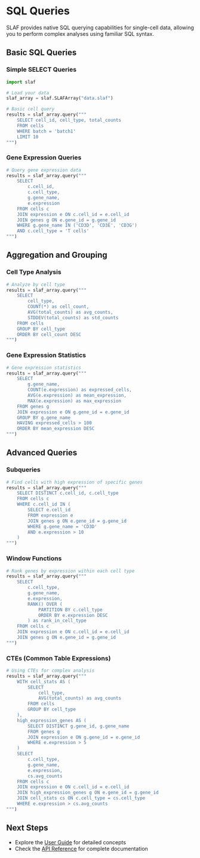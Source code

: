 # SQL Queries

SLAF provides native SQL querying capabilities for single-cell data, allowing you to perform complex analyses using familiar SQL syntax.

## Basic SQL Queries

### Simple SELECT Queries

```python
import slaf

# Load your data
slaf_array = slaf.SLAFArray("data.slaf")

# Basic cell query
results = slaf_array.query("""
    SELECT cell_id, cell_type, total_counts
    FROM cells
    WHERE batch = 'batch1'
    LIMIT 10
""")
```

### Gene Expression Queries

```python
# Query gene expression data
results = slaf_array.query("""
    SELECT
        c.cell_id,
        c.cell_type,
        g.gene_name,
        e.expression
    FROM cells c
    JOIN expression e ON c.cell_id = e.cell_id
    JOIN genes g ON e.gene_id = g.gene_id
    WHERE g.gene_name IN ('CD3D', 'CD3E', 'CD3G')
    AND c.cell_type = 'T cells'
""")
```

## Aggregation and Grouping

### Cell Type Analysis

```python
# Analyze by cell type
results = slaf_array.query("""
    SELECT
        cell_type,
        COUNT(*) as cell_count,
        AVG(total_counts) as avg_counts,
        STDDEV(total_counts) as std_counts
    FROM cells
    GROUP BY cell_type
    ORDER BY cell_count DESC
""")
```

### Gene Expression Statistics

```python
# Gene expression statistics
results = slaf_array.query("""
    SELECT
        g.gene_name,
        COUNT(e.expression) as expressed_cells,
        AVG(e.expression) as mean_expression,
        MAX(e.expression) as max_expression
    FROM genes g
    JOIN expression e ON g.gene_id = e.gene_id
    GROUP BY g.gene_name
    HAVING expressed_cells > 100
    ORDER BY mean_expression DESC
""")
```

## Advanced Queries

### Subqueries

```python
# Find cells with high expression of specific genes
results = slaf_array.query("""
    SELECT DISTINCT c.cell_id, c.cell_type
    FROM cells c
    WHERE c.cell_id IN (
        SELECT e.cell_id
        FROM expression e
        JOIN genes g ON e.gene_id = g.gene_id
        WHERE g.gene_name = 'CD3D'
        AND e.expression > 10
    )
""")
```

### Window Functions

```python
# Rank genes by expression within each cell type
results = slaf_array.query("""
    SELECT
        c.cell_type,
        g.gene_name,
        e.expression,
        RANK() OVER (
            PARTITION BY c.cell_type
            ORDER BY e.expression DESC
        ) as rank_in_cell_type
    FROM cells c
    JOIN expression e ON c.cell_id = e.cell_id
    JOIN genes g ON e.gene_id = g.gene_id
""")
```

### CTEs (Common Table Expressions)

```python
# Using CTEs for complex analysis
results = slaf_array.query("""
    WITH cell_stats AS (
        SELECT
            cell_type,
            AVG(total_counts) as avg_counts
        FROM cells
        GROUP BY cell_type
    ),
    high_expression_genes AS (
        SELECT DISTINCT g.gene_id, g.gene_name
        FROM genes g
        JOIN expression e ON g.gene_id = e.gene_id
        WHERE e.expression > 5
    )
    SELECT
        c.cell_type,
        g.gene_name,
        e.expression,
        cs.avg_counts
    FROM cells c
    JOIN expression e ON c.cell_id = e.cell_id
    JOIN high_expression_genes g ON e.gene_id = g.gene_id
    JOIN cell_stats cs ON c.cell_type = cs.cell_type
    WHERE e.expression > cs.avg_counts
""")
```

## Next Steps

- Explore the [User Guide](../user-guide/how-slaf-works.md) for detailed concepts
- Check the [API Reference](../api/core.md) for complete documentation
